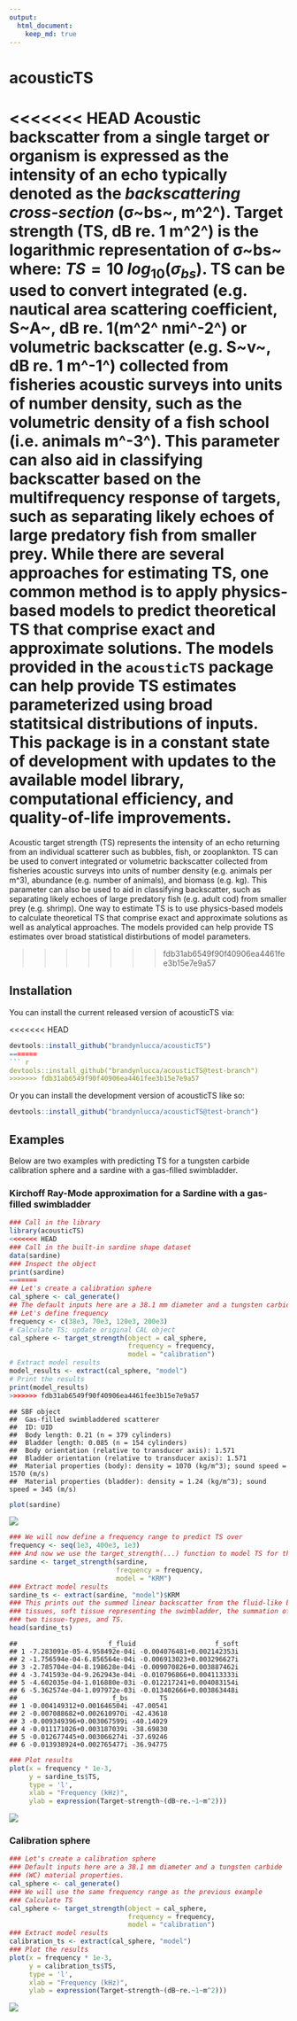 ```yaml
---
output:
  html_document:
    keep_md: true
---
```

# acousticTS

<<<<<<< HEAD
Acoustic backscatter from a single target or organism is expressed as the 
intensity of an echo typically denoted as the *backscattering cross-section* 
(&sigma;~bs~, m^2^). Target strength (TS, dB re. 1 m^2^) is the logarithmic 
representation of &sigma;~bs~ where: $TS = 10~log_{10}(\sigma_{bs})$. TS can 
be used to convert integrated (e.g. nautical area scattering coefficient, S~A~,
dB re. 1(m^2^ nmi^-2^) or volumetric backscatter (e.g. S~v~, dB re. 1 m^-1^) 
collected from fisheries acoustic surveys into units of number density, such as 
the volumetric density of a fish school (i.e. animals m^-3^). This parameter can 
also aid in classifying backscatter based on the multifrequency response of 
targets, such as separating likely echoes of large predatory fish from smaller
prey. While there are several approaches for estimating TS, one common method is
to apply physics-based models to predict theoretical TS that comprise exact and
approximate solutions. The models provided in the `acousticTS` package can help
provide TS estimates parameterized using broad statitsical distributions of 
inputs. This package is in a constant state of development with updates to 
the available model library, computational efficiency, and quality-of-life 
improvements.
=======
Acoustic target strength (TS) represents the intensity of an echo returning from an individual scatterer such as bubbles, fish, or zooplankton. TS can be used to convert integrated or volumetric backscatter collected from fisheries acoustic surveys into units of number density (e.g. animals per m^3), abundance (e.g. number of animals), and biomass (e.g. kg). This parameter can also be used to aid in classifying backscatter, such as separating likely echoes of large predatory fish (e.g. adult cod) from smaller prey (e.g. shrimp). One way to estimate TS is to use physics-based models to calculate theoretical TS that comprise exact and approximate solutions as well as analytical approaches. The models provided can help provide TS estimates over broad statistical distirbutions of model parameters.
>>>>>>> fdb31ab6549f90f40906ea4461fee3b15e7e9a57

## Installation

You can install the current released version of acousticTS via: 

<<<<<<< HEAD
```r
devtools::install_github("brandynlucca/acousticTS")
=======
``` r
devtools::install_github("brandynlucca/acousticTS@test-branch")
>>>>>>> fdb31ab6549f90f40906ea4461fee3b15e7e9a57
```

Or you can install the development version of acousticTS like so:

```r
devtools::install_github("brandynlucca/acousticTS@test-branch")
```

## Examples

Below are two examples with predicting TS for a tungsten carbide calibration 
sphere and a sardine with a gas-filled swimbladder.

### Kirchoff Ray-Mode approximation for a Sardine with a gas-filled swimbladder


```r
### Call in the library
library(acousticTS)
<<<<<<< HEAD
### Call in the built-in sardine shape dataset
data(sardine)
### Inspect the object
print(sardine)
=======
## Let's create a calibration sphere 
cal_sphere <- cal_generate()
## The default inputs here are a 38.1 mm diameter and a tungsten carbide (WC) material.
## Let's define frequency
frequency <- c(38e3, 70e3, 120e3, 200e3)
# Calculate TS; update original CAL object
cal_sphere <- target_strength(object = cal_sphere,
                              frequency = frequency,
                              model = "calibration")
# Extract model results
model_results <- extract(cal_sphere, "model")
# Print the results
print(model_results)
>>>>>>> fdb31ab6549f90f40906ea4461fee3b15e7e9a57
```

```
## SBF object 
##  Gas-filled swimbladdered scatterer 
##  ID: UID 
##  Body length: 0.21 (n = 379 cylinders) 
##  Bladder length: 0.085 (n = 154 cylinders) 
##  Body orientation (relative to transducer axis): 1.571 
##  Bladder orientation (relative to transducer axis): 1.571 
##  Material properties (body): density = 1070 (kg/m^3); sound speed = 1570 (m/s) 
##  Material properties (bladder): density = 1.24 (kg/m^3); sound speed = 345 (m/s)
```

```r
plot(sardine)
```

![](test_md_files/figure-html/unnamed-chunk-1-1.png)<!-- -->

```r
### We will now define a frequency range to predict TS over
frequency <- seq(1e3, 400e3, 1e3)
### And now we use the target_strength(...) function to model TS for this fish
sardine <- target_strength(sardine, 
                           frequency = frequency, 
                           model = "KRM")
### Extract model results
sardine_ts <- extract(sardine, "model")$KRM
### This prints out the summed linear backscatter from the fluid-like bodily
### tissues, soft tissue representing the swimbladder, the summation of these
### two tissue-types, and TS.
head(sardine_ts)
```

```
##                       f_fluid                    f_soft
## 1 -7.283091e-05-4.958492e-04i -0.004076481+0.002142353i
## 2 -1.756594e-04-6.856564e-04i -0.006913023+0.003296627i
## 3 -2.785704e-04-8.198628e-04i -0.009070826+0.003887462i
## 4 -3.741593e-04-9.262943e-04i -0.010796866+0.004113333i
## 5 -4.602035e-04-1.016880e-03i -0.012217241+0.004083154i
## 6 -5.362574e-04-1.097972e-03i -0.013402666+0.003863448i
##                        f_bs        TS
## 1 -0.004149312+0.001646504i -47.00541
## 2 -0.007088682+0.002610970i -42.43618
## 3 -0.009349396+0.003067599i -40.14029
## 4 -0.011171026+0.003187039i -38.69830
## 5 -0.012677445+0.003066274i -37.69246
## 6 -0.013938924+0.002765477i -36.94775
```

```r
### Plot results
plot(x = frequency * 1e-3,
     y = sardine_ts$TS,
     type = 'l',
     xlab = "Frequency (kHz)",
     ylab = expression(Target~strength~(dB~re.~1~m^2)))
```

![](test_md_files/figure-html/unnamed-chunk-1-2.png)<!-- -->

### Calibration sphere


```r
### Let's create a calibration sphere 
### Default inputs here are a 38.1 mm diameter and a tungsten carbide 
### (WC) material properties.
cal_sphere <- cal_generate()
### We will use the same frequency range as the previous example
### Calculate TS
cal_sphere <- target_strength(object = cal_sphere,
                              frequency = frequency,
                              model = "calibration")
### Extract model results
calibration_ts <- extract(cal_sphere, "model")
### Plot the results
plot(x = frequency * 1e-3,
     y = calibration_ts$TS,
     type = 'l',
     xlab = "Frequency (kHz)",
     ylab = expression(Target~strength~(dB~re.~1~m^2)))
```

![](test_md_files/figure-html/unnamed-chunk-2-1.png)<!-- -->
